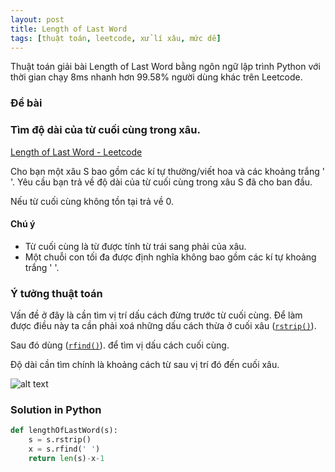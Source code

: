 ```yaml
---
layout: post
title: Length of Last Word
tags: [thuật toán, leetcode, xử lí xâu, mức dễ]
---
```


Thuật toán giải bài Length of Last Word bằng ngôn ngữ lập trình Python với thời gian chạy 8ms nhanh hơn 99.58% người dùng khác trên Leetcode.

### Đề bài 
### Tìm độ dài của từ cuối cùng trong xâu.

[Length of Last Word - Leetcode](https://leetcode.com/problems/length-of-last-word/)

Cho bạn một xâu S bao gồm các kí tự thường/viết hoa và các khoảng trắng ' '.
Yêu cầu bạn trả về độ dài của từ cuối cùng trong xâu S đã cho ban đầu.

Nếu từ cuối cùng không tồn tại trả về 0.

####   Chú ý
* Từ cuối cùng là từ được tính từ trái sang phải của xâu.
* Một chuỗi con tối đa được định nghĩa không bao gồm các kí tự khoảng trắng ' '.

### Ý tưởng thuật toán

Vấn đề ở đây là cần tìm vị trí dấu cách đừng trước từ cuối cùng. Để làm được điều này ta cần phải xoá những dấu cách thừa ở cuối xâu ([`rstrip()`](https://python-reference.readthedocs.io/en/latest/docs/str/rstrip.html)).

Sau đó dùng ([`rfind()`](https://python-reference.readthedocs.io/en/latest/docs/str/rfind.html)). để tìm vị dấu cách cuối cùng.

Độ dài cần tìm chính là khoảng cách từ sau vị trí đó đến cuối xâu.

![alt text](https://i.ibb.co/VmSvxkg/white.png "Length of Last Word")

### Solution in Python


```python
def lengthOfLastWord(s):
    s = s.rstrip()
    x = s.rfind(' ')
    return len(s)-x-1
```